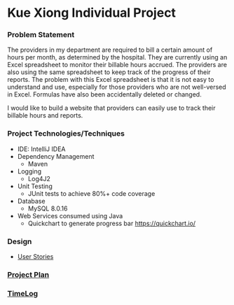 # Kue Xiong Individual Project

### Problem Statement

The providers in my department are required to bill a certain amount of hours per month, 
as determined by the hospital. They are currently using an Excel spreadsheet to monitor 
their billable hours accrued. The providers are also using the same spreadsheet to keep 
track of the progress of their reports. The problem with this Excel spreadsheet is that 
it is not easy to understand and use, especially for those providers who are not 
well-versed in Excel. Formulas have also been accidentally deleted or changed.

I would like to build a website that providers can easily use to track their billable hours
and reports.

### Project Technologies/Techniques
* IDE: IntelliJ IDEA
* Dependency Management
    * Maven
* Logging
    * Log4J2
* Unit Testing
    * JUnit tests to achieve 80%+ code coverage
* Database
    * MySQL 8.0.16
* Web Services consumed using Java
    * Quickchart to generate progress bar https://quickchart.io/

### Design
* [User Stories](DesignDocuments/userStories.md)

### [Project Plan](ProjectPlan.md)


### [TimeLog](timeLog.md)